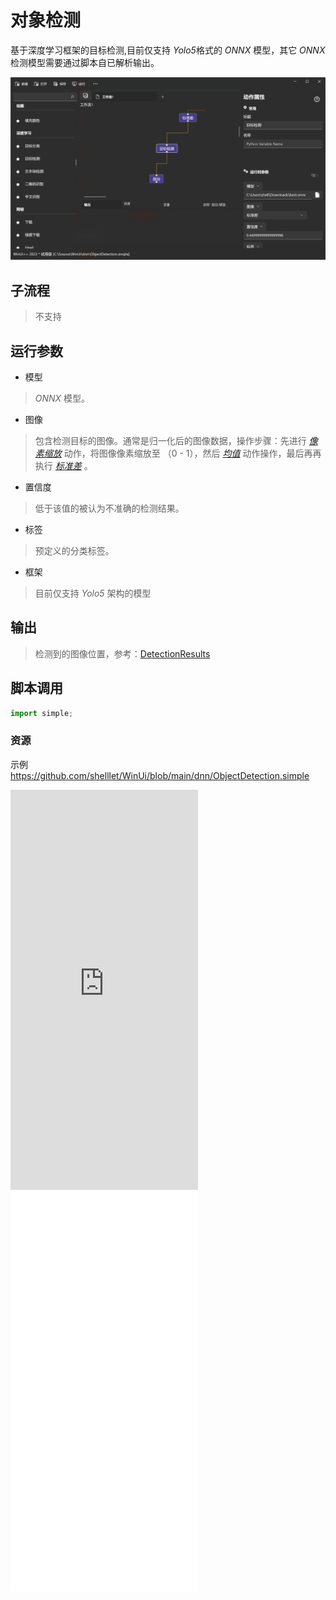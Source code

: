 # 对象检测 
基于深度学习框架的目标检测,目前仅支持 *Yolo5*格式的 *ONNX* 模型，其它 *ONNX* 检测模型需要通过脚本自已解析输出。

![ObjectDetection](./images/02.png ':size=90%')

## 子流程
> 不支持


## 运行参数

* 模型
> *ONNX* 模型。
* 图像
> 包含检测目标的图像。通常是归一化后的图像数据，操作步骤：先进行 [*像素缩放*](../actions/image/ScalePixel.md) 动作，将图像像素缩放至 （0 - 1），然后 [*均值*](../actions/image/ImageMean.md) 动作操作，最后再再执行 [*标准差*](../actions/image/ImageStd.md) 。
* 置信度
> 低于该值的被认为不准确的检测结果。

* 标签
> 预定义的分类标签。

* 框架
> 目前仅支持 *Yolo5* 架构的模型

## 输出

>   检测到的图像位置，参考：[DetectionResults](./types/DetectionResult.md)


## 脚本调用

```python
import simple;

```

### 资源

示例 https://github.com/shelllet/WinUi/blob/main/dnn/ObjectDetection.simple


<iframe type="text/html" height="640px" src="https://www.youtube.com/embed/yV5wdgmEXrw" frameborder="0"></iframe>

<iframe src="//player.bilibili.com/player.html?bvid=BV1Jc41167Dr&page=1&autoplay=0" height='640px' scrolling="no" frameborder="no" framespacing="0" allowfullscreen="true"></iframe>